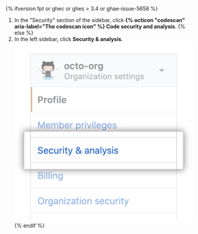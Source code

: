 {% ifversion fpt or ghec or ghes > 3.4 or ghae-issue-5658 %}
1. In the "Security" section of the sidebar, click **{% octicon "codescan" aria-label="The codescan icon" %} Code security and analysis**.
{% else %}
1. In the left sidebar, click **Security & analysis**.
  !["Security & analysis" tab in organization settings](/assets/images/help/organizations/org-settings-security-and-analysis.png)
{% endif %}
